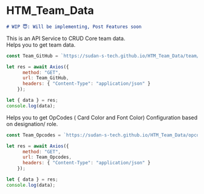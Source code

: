 # HTM_Team_Data
```markdown
# WIP 😇: Will be implementing, Post Features soon
```
This is an API Service to CRUD Core team data.
<br/>
Helps you to get team data.
```js
const Team_GitHub = `https://sudan-s-tech.github.io/HTM_Team_Data/team/cleandata.json`;

let res = await Axios({
      method: "GET",
      url: Team_GitHub,
      headers: { "Content-Type": "application/json" }
    });

let { data } = res;
console.log(data);
```

Helps you to get OpCodes ( Card Color and Font Color) Configuration based on designation/ role.

```js
const Team_Opcodes = `https://sudan-s-tech.github.io/HTM_Team_Data/opcodes/opcode.json`;

let res = await Axios({
      method: "GET",
      url: Team_Opcodes,
      headers: { "Content-Type": "application/json" }
    });

let { data } = res;
console.log(data);
```
